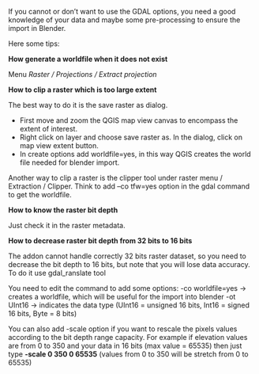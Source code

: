 If you cannot or don’t want to use the GDAL options, you need a good knowledge of your data and maybe some pre-processing to ensure the import in Blender.

Here some tips:

**How generate a worldfile when it does not exist**

Menu *Raster / Projections / Extract projection*

**How to clip a raster which is too large extent**

The best way to do it is the save raster as dialog.

* First move and zoom the QGIS map view canvas to encompass the extent of interest.
* Right click on layer and choose save raster as. In the dialog, click on map view extent button.
* In create options add worldfile=yes, in this way QGIS creates the world file needed for blender import.

Another way to clip a raster is the clipper tool under raster menu / Extraction / Clipper. Think to add –co tfw=yes option in the gdal command to get the worldfile.

**How to know the raster bit depth**

Just check it in the raster metadata.

**How to decrease raster bit depth from 32 bits to 16 bits**

The addon cannot handle correctly 32 bits raster dataset, so you need to decrease the bit depth to 16 bits, but note that you will lose data accuracy. To do it use gdal_ranslate tool

You need to edit the command to add some options:
-co worldfile=yes -> creates a worldfile, which will be useful for the import into blender
-ot UInt16 -> indicates the data type (UInt16 = unsigned 16 bits, Int16 = signed 16 bits, Byte = 8 bits)

You can also add -scale option if you want to rescale the pixels values according to the bit depth range capacity. For example if elevation values are from 0 to 350 and your data in 16 bits (max value = 65535) then just type **-scale 0 350 0 65535** (values from 0 to 350 will be stretch from 0 to 65535)